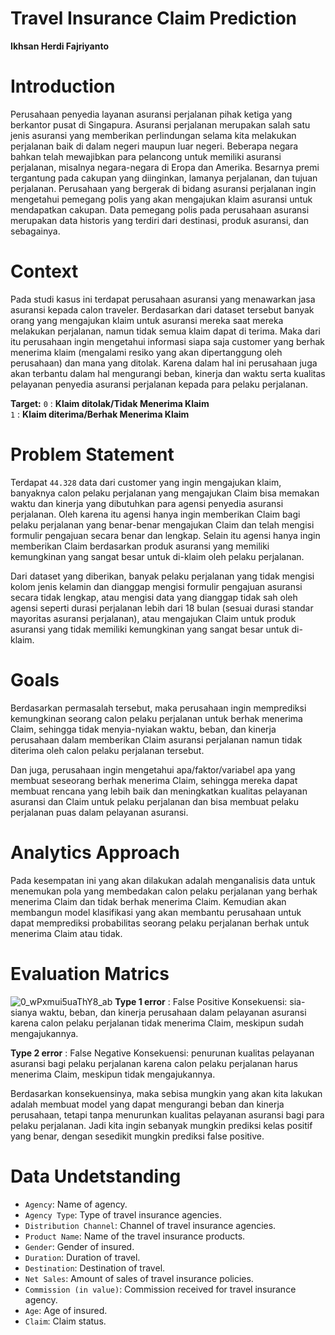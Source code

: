 # Travel Insurance Claim Prediction
**Ikhsan Herdi Fajriyanto**

# Introduction

Perusahaan penyedia layanan asuransi perjalanan pihak ketiga yang berkantor pusat di Singapura. Asuransi perjalanan merupakan salah satu jenis asuransi yang memberikan perlindungan selama kita melakukan perjalanan baik di dalam negeri maupun luar negeri. Beberapa negara bahkan telah mewajibkan para pelancong untuk memiliki asuransi perjalanan, misalnya negara-negara di Eropa dan Amerika. Besarnya premi tergantung pada cakupan yang diinginkan, lamanya perjalanan, dan tujuan perjalanan. Perusahaan yang bergerak di bidang asuransi perjalanan ingin mengetahui pemegang polis yang akan mengajukan klaim asuransi untuk mendapatkan cakupan. Data pemegang polis pada perusahaan asuransi merupakan data historis yang terdiri dari destinasi, produk asuransi, dan sebagainya.

# Context

Pada studi kasus ini terdapat perusahaan asuransi yang menawarkan jasa asuransi kepada calon traveler. Berdasarkan dari dataset tersebut banyak orang yang mengajukan klaim untuk asuransi
mereka saat mereka melakukan perjalanan, namun tidak semua klaim dapat di terima. Maka dari itu perusahaan ingin mengetahui informasi siapa saja customer yang berhak menerima klaim
(mengalami resiko yang akan dipertanggung oleh perusahaan) dan mana yang ditolak. Karena dalam hal ini perusahaan juga akan terbantu dalam hal mengurangi beban, kinerja dan waktu serta kualitas pelayanan penyedia asuransi perjalanan kepada para pelaku perjalanan.

**Target:**
`0` : **Klaim ditolak/Tidak Menerima Klaim** <br>
`1` : **Klaim diterima/Berhak Menerima Klaim**

# Problem Statement

Terdapat `44.328` data dari customer yang ingin mengajukan klaim, banyaknya calon pelaku perjalanan yang mengajukan Claim bisa memakan waktu dan kinerja yang dibutuhkan para agensi penyedia asuransi perjalanan. Oleh karena itu agensi hanya ingin memberikan Claim bagi pelaku perjalanan yang benar-benar mengajukan Claim dan telah mengisi formulir pengajuan secara benar dan lengkap. Selain itu agensi hanya ingin memberikan Claim berdasarkan produk asuransi yang memiliki kemungkinan yang sangat besar untuk di-klaim oleh pelaku perjalanan.

Dari dataset yang diberikan, banyak pelaku perjalanan yang tidak mengisi kolom jenis kelamin dan dianggap mengisi formulir pengajuan asuransi secara tidak lengkap, atau mengisi data yang dianggap tidak sah oleh agensi seperti durasi perjalanan lebih dari 18 bulan (sesuai durasi standar mayoritas asuransi perjalanan), atau mengajukan Claim untuk produk asuransi yang tidak memiliki kemungkinan yang sangat besar untuk di-klaim.

# Goals

Berdasarkan permasalah tersebut, maka perusahaan ingin memprediksi kemungkinan seorang calon pelaku perjalanan untuk berhak menerima Claim, sehingga tidak menyia-nyiakan waktu, beban, dan kinerja perusahaan dalam memberikan Claim asuransi perjalanan namun tidak diterima oleh calon pelaku perjalanan tersebut.

Dan juga, perusahaan ingin mengetahui apa/faktor/variabel apa yang membuat seseorang berhak menerima Claim, sehingga mereka dapat membuat rencana yang lebih baik dan meningkatkan kualitas pelayanan asuransi dan Claim untuk pelaku perjalanan dan bisa membuat pelaku perjalanan puas dalam pelayanan asuransi.

# Analytics Approach

Pada kesempatan ini yang akan dilakukan adalah menganalisis data untuk menemukan pola yang membedakan calon pelaku perjalanan yang berhak menerima Claim dan tidak berhak menerima Claim.
Kemudian akan membangun model klasifikasi yang akan membantu perusahaan untuk dapat memprediksi probabilitas seorang pelaku perjalanan berhak untuk menerima Claim atau tidak.

# Evaluation Matrics
![0_wPxmui5uaThY8_ab](https://github.com/user-attachments/assets/7bb4e387-aae5-4a6f-8e60-95896a33cdb0)
**Type 1 error** : False Positive
Konsekuensi: sia-sianya waktu, beban, dan kinerja perusahaan dalam pelayanan asuransi karena calon pelaku perjalanan tidak menerima Claim, meskipun sudah mengajukannya.

**Type 2 error** : False Negative
Konsekuensi: penurunan kualitas pelayanan asuransi bagi pelaku perjalanan karena calon pelaku perjalanan harus menerima Claim, meskipun tidak mengajukannya.

Berdasarkan konsekuensinya, maka sebisa mungkin yang akan kita lakukan adalah membuat model yang dapat mengurangi beban dan kinerja perusahaan, tetapi tanpa menurunkan kualitas pelayanan asuransi bagi para pelaku perjalanan. Jadi kita ingin sebanyak mungkin prediksi kelas positif yang benar, dengan sesedikit mungkin prediksi false positive.

# Data Undetstanding

- `Agency`: Name of agency.
- `Agency Type`: Type of travel insurance agencies.
- `Distribution Channel`: Channel of travel insurance agencies.
- `Product Name`: Name of the travel insurance products.
- `Gender`: Gender of insured.
- `Duration`: Duration of travel.
- `Destination`: Destination of travel.
- `Net Sales`: Amount of sales of travel insurance policies.
- `Commission (in value)`: Commission received for travel insurance agency.
- `Age`: Age of insured.
- `Claim`: Claim status.
